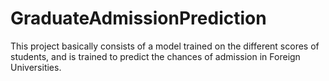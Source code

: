 # GraduateAdmissionPrediction
This project basically consists of a model trained on the different scores of students, and is trained to predict the chances of admission in Foreign Universities. 